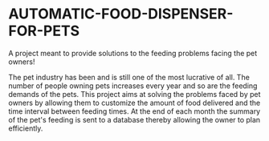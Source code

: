 # AUTOMATIC-FOOD-DISPENSER-FOR-PETS
A project meant to provide solutions to the feeding problems facing the pet owners!

The pet industry has been and is still one of the most lucrative of all. The number of people owning pets increases every year and so are the feeding demands of the pets. This project aims at solving the problems faced by pet owners by allowing them to customize the amount of food delivered and the time interval between feeding times. At the end of each month the summary of the pet's feeding is sent to a database thereby allowing the owner to plan efficiently.
